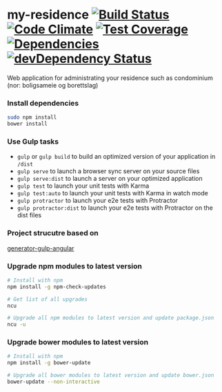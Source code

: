 my-residence [![Build Status](https://travis-ci.org/ismarslomic/myresidence.svg?branch=master)](https://travis-ci.org/ismarslomic/myresidence) [![Code Climate](https://codeclimate.com/github/ismarslomic/myresidence/badges/gpa.svg)](https://codeclimate.com/github/ismarslomic/myresidence) [![Test Coverage](https://codeclimate.com/github/ismarslomic/myresidence/badges/coverage.svg)](https://codeclimate.com/github/ismarslomic/myresidence/coverage) [![Dependencies](https://david-dm.org/ismarslomic/myresidence.png?theme=shields.io)](https://david-dm.org/ismarslomic/myresidence) [![devDependency Status](https://david-dm.org/ismarslomic/myresidence/dev-status.svg)](https://david-dm.org/ismarslomic/myresidence#info=devDependencies)
============

Web application for administrating your residence such as condominium (nor: boligsameie og borettslag)

### Install dependencies
```bash
sudo npm install
bower install
```

### Use Gulp tasks

* `gulp` or `gulp build` to build an optimized version of your application in `/dist`
* `gulp serve` to launch a browser sync server on your source files
* `gulp serve:dist` to launch a server on your optimized application
* `gulp test` to launch your unit tests with Karma
* `gulp test:auto` to launch your unit tests with Karma in watch mode
* `gulp protractor` to launch your e2e tests with Protractor
* `gulp protractor:dist` to launch your e2e tests with Protractor on the dist files

### Project strucutre based on
[generator-gulp-angular](https://github.com/Swiip/generator-gulp-angular)

### Upgrade npm modules to latest version
```bash
# Install with npm
npm install -g npm-check-updates

# Get list of all upgrades
ncu

# Upgrade all npm modules to latest version and update package.json
ncu -u
```

### Upgrade bower modules to latest version
```bash
# Install with npm
npm install -g bower-update

# Upgrade all bower modules to latest version and update bower.json
bower-update --non-interactive
```
